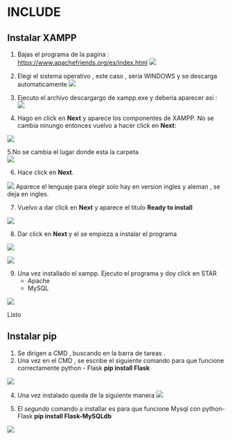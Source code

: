 # INCLUDE 

## Instalar XAMPP 

1. Bajas el programa de la pagina : https://www.apachefriends.org/es/index.html
![](https://github.com/carandprz/Include/blob/main/captura_readme/captura.1.PNG)

2. Elegi el sistema operativo , este caso , seria WINDOWS y se descarga automaticamente
![](https://github.com/carandprz/Include/blob/main/captura_readme/captura2.PNG)

3. Ejecuto el archivo descargargo de xampp.exe y deberia aparecer asi :
![](https://github.com/carandprz/Include/blob/main/captura_readme/captura3.PNG)

4. Hago en click en  **Next** y aparece los componentes de XAMPP.
No se cambia ninungo entonces vuelvo a hacer click en **Next**:

![](https://github.com/carandprz/Include/blob/main/captura_readme/captura4.PNG)

5.No se cambia el lugar donde esta la carpeta  
![](https://github.com/carandprz/Include/blob/main/captura_readme/Captura5.PNG)

6. Hace click en **Next**.
   
![](https://github.com/carandprz/Include/blob/main/captura_readme/Captura6.PNG)
Aparece el lenguaje para elegir solo hay en version ingles y aleman , se deja en ingles.

7. Vuelvo a dar click en **Next** y aparece el titulo **Ready to install**

![](https://github.com/carandprz/Include/blob/main/captura_readme/Captura7.PNG)

8. Dar click en **Next** y el se empieza a instalar el programa

![](https://github.com/carandprz/Include/blob/main/captura_readme/Captura8.PNG)

![](https://github.com/carandprz/Include/blob/main/captura_readme/Captura9.PNG)

9. Una vez installado el xampp. Ejecuto el programa y doy click en STAR 
     * Apache
     * MySQL
       
![](https://github.com/carandprz/Include/blob/main/captura_readme/Captura10.PNG)

Listo 

## Instalar pip 

1.  Se dirigen a CMD , buscando en la barra de tareas .
2. Una vez en el CMD , se escribe el siguiente comando para que funcione correctamente python - Flask
      **pip install Flask**

![](https://github.com/carandprz/Include/blob/main/captura_readme/flask1.PNG)

4. Una vez instalado queda de la siguiente manera
![](https://github.com/carandprz/Include/blob/main/captura_readme/flask2.PNG)

5. El *segundo* comando a installar es para que funcione Mysql con python-Flask
      **pip install Flask-MySQLdb**
   
![](https://github.com/carandprz/Include/blob/main/captura_readme/flask3.PNG)
     
